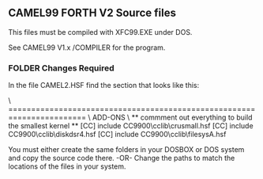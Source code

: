## CAMEL99 FORTH V2 Source files

This files must be compiled with XFC99.EXE under DOS.

See CAMEL99 V1.x /COMPILER for the program.

### FOLDER Changes Required

In the file CAMEL2.HSF find the section that looks like this:

\ =======================================================================
\ ADD-ONS
\ ** commment out everything to build the smallest kernel  **
 [CC] include CC9900\cclib\crusmall.hsf
 [CC] include CC9900\cclib\diskdsr4.hsf
 [CC] include CC9900\cclib\filesysA.hsf
 
 
 You must either create the same folders in your DOSBOX or DOS system
 and copy the source code there.
                             -OR-
Change the paths to match the locations of the files in your system.

